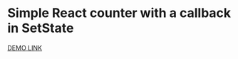 # Simple React counter with a callback in SetState

[DEMO LINK](https://sonyaxent.github.io/react_counter-js/)
